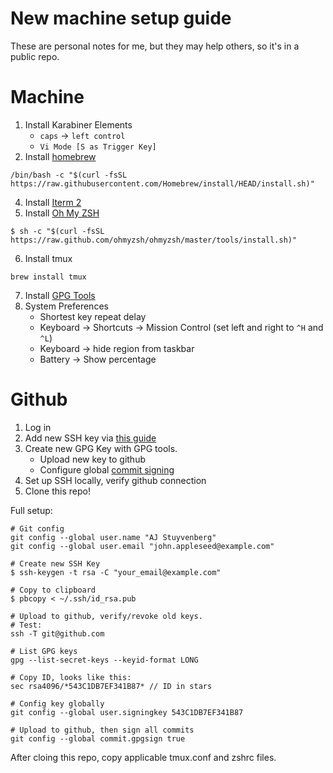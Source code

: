 # New machine setup guide
These are personal notes for me, but they may help others, so it's in a public repo.

# Machine
1. Install Karabiner Elements
    - `caps` -> `left control`
    - `Vi Mode [S as Trigger Key]`
2. Install [homebrew](https://brew.sh)
```
/bin/bash -c "$(curl -fsSL https://raw.githubusercontent.com/Homebrew/install/HEAD/install.sh)"
```
4. Install [Iterm 2](https://iterm2.com/)
5. Install [Oh My ZSH](https://ohmyz.sh)
```
$ sh -c "$(curl -fsSL https://raw.github.com/ohmyzsh/ohmyzsh/master/tools/install.sh)"
```
6. Install tmux
```
brew install tmux
```
7. Install [GPG Tools](https://gpgtools.org/)
8. System Preferences
    - Shortest key repeat delay
    - Keyboard -> Shortcuts -> Mission Control (set left and right to `^H` and `^L`)
    - Keyboard -> hide region from taskbar
    - Battery -> Show percentage

# Github
1. Log in
2. Add new SSH key via [this guide](https://kbroman.org/github_tutorial/pages/first_time.html)
3. Create new GPG Key with GPG tools.
    - Upload new key to github
    - Configure global [commit signing](https://medium.com/@rwbutler/signing-commits-using-gpg-on-macos-7210362d15)
4. Set up SSH locally, verify github connection
5. Clone this repo!

Full setup:
```
# Git config
git config --global user.name "AJ Stuyvenberg"
git config --global user.email "john.appleseed@example.com"

# Create new SSH Key
$ ssh-keygen -t rsa -C "your_email@example.com"

# Copy to clipboard
$ pbcopy < ~/.ssh/id_rsa.pub

# Upload to github, verify/revoke old keys.
# Test:
ssh -T git@github.com

# List GPG keys
gpg --list-secret-keys --keyid-format LONG

# Copy ID, looks like this:
sec rsa4096/*543C1DB7EF341B87* // ID in stars

# Config key globally
git config --global user.signingkey 543C1DB7EF341B87

# Upload to github, then sign all commits
git config --global commit.gpgsign true
```

After cloing this repo, copy applicable tmux.conf and zshrc files.